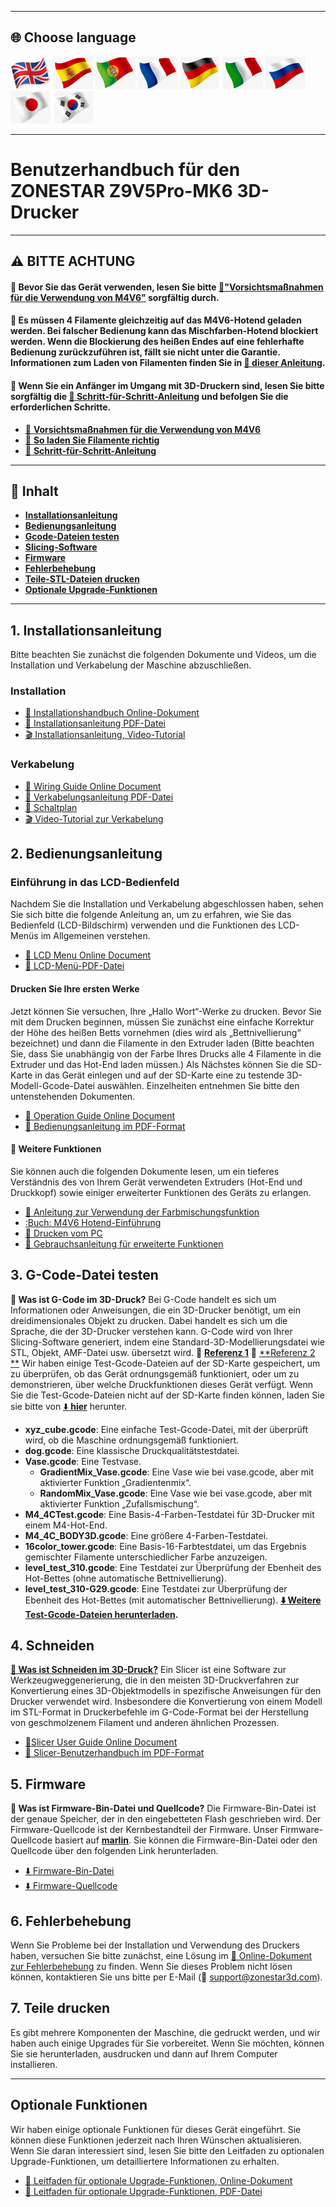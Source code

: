 [M4V6_PRECAUTION]: https://github.com/ZONESTAR3D/Upgrade-kit-guide/blob/main/HOTEND/M4/M4_V6/M4V6_Precaution.md
[Z9V5MK6_STEPBYSTEP]: https://github.com/ZONESTAR3D/Z9/blob/main/Z9V5/Z9V5-MK6/step_by_step.md
[Z9V5MK6_LOADFILAMENT]: https://github.com/ZONESTAR3D/Z9/blob/main/Z9V5/Z9V5-MK6/2.Operation/Operation.md#load-filaments
[Z9V5MK6_OPTION]: https://github.com/ZONESTAR3D/Z9/blob/main/Z9V5/Z9V5-MK6/OptionalFeatures.md
[LINK_M4V6]: https://github.com/ZONESTAR3D/Upgrade-kit-guide/blob/main/HOTEND/M4/M4_V6
[LINK_MIX_FEATURE]: https://github.com/ZONESTAR3D/Document-and-User-Guide/blob/master/Mixing_Color
[LINK_FIRMWARE]: https://github.com/ZONESTAR3D/Firmware/blob/master/Z9/Z9V5/bin/Z9V5Pro-MK6
[LINK_SOURCECODE]: https://github.com/ZONESTAR3D/source-code-for-3d-printer
[LINK_TROUBLESHOOTING]: https://github.com/ZONESTAR3D/Z9/blob/main/Z9V5/Z9V5_FAQ
[M4_TEST_GCODE]: https://github.com/ZONESTAR3D/Slicing-Guide/blob/master/PrusaSlicer/test_gcode/M4/readme.md
[GCODE_REF1]: https://beginner3dprinting.com/what-is-g-code-in-3d-printing/
[GCODE_REF2]: https://www.reprap.org/wiki/G-code

----
## <a id="choose-language">:globe_with_meridians: Choose language </a>
[![](../lanpic/EN.png)](./readme.md)
[![](../lanpic/ES.png)](./readme_es.md)
[![](../lanpic/PT.png)](./readme_pt.md)
[![](../lanpic/FR.png)](./readme_fr.md)
[![](../lanpic/DE.png)](./readme_de.md)
[![](../lanpic/IT.png)](./readme_it.md)
[![](../lanpic/RU.png)](./readme_ru.md)
[![](../lanpic/JP.png)](./readme_jp.md)
[![](../lanpic/KR.png)](./readme_kr.md)

----
# Benutzerhandbuch für den ZONESTAR Z9V5Pro-MK6 3D-Drucker

----
## :warning: BITTE ACHTUNG
#### :loudspeaker: Bevor Sie das Gerät verwenden, lesen Sie bitte [:book:"Vorsichtsmaßnahmen für die Verwendung von M4V6"][M4V6_PRECAUTION] sorgfältig durch.
#### :loudspeaker: Es müssen 4 Filamente gleichzeitig auf das M4V6-Hotend geladen werden. Bei falscher Bedienung kann das Mischfarben-Hotend blockiert werden. Wenn die Blockierung des heißen Endes auf eine fehlerhafte Bedienung zurückzuführen ist, fällt sie nicht unter die Garantie. Informationen zum Laden von Filamenten finden Sie in [:book: dieser Anleitung][Z9V5MK6_LOADFILAMENT].
#### :loudspeaker: Wenn Sie ein Anfänger im Umgang mit 3D-Druckern sind, lesen Sie bitte sorgfältig die [:book: Schritt-für-Schritt-Anleitung][Z9V5MK6_STEPBYSTEP] und befolgen Sie die erforderlichen Schritte.
- [:book: **Vorsichtsmaßnahmen für die Verwendung von M4V6**][M4V6_PRECAUTION]
- [:book: **So laden Sie Filamente richtig**][Z9V5MK6_LOADFILAMENT]
- [:book: **Schritt-für-Schritt-Anleitung**][Z9V5MK6_STEPBYSTEP]

------
## :book: Inhalt
- [**Installationsanleitung**](#A1)
- [**Bedienungsanleitung**](#A2)
- [**Gcode-Dateien testen**](#A3)
- [**Slicing-Software**](#A4)
- [**Firmware**](#A5)
- [**Fehlerbehebung**](#A6)
- [**Teile-STL-Dateien drucken**](#A7)
- [**Optionale Upgrade-Funktionen**](#A8)

-----
## <a id="A1"> 1. Installationsanleitung </a>
Bitte beachten Sie zunächst die folgenden Dokumente und Videos, um die Installation und Verkabelung der Maschine abzuschließen.
### Installation
- [:book: Installationshandbuch Online-Dokument](./1.Installation/Installation.md)
- [:blue_book: Installationsanleitung PDF-Datei](./1.Installation/Installation.pdf)
- [:clapper: Installationsanleitung, Video-Tutorial](https://youtu.be/TGHUVzV1Pg4)
### Verkabelung
- [:book: Wiring Guide Online Document](./1.Installation/Wiring.md)
- [:blue_book: Verkabelungsanleitung PDF-Datei](./1.Installation/Wiring.pdf)
- [:art: Schaltplan](./1.Installation/Z9V5Pro_Wiring_Diagram.jpg)
- [:clapper: Video-Tutorial zur Verkabelung](https://youtu.be/tQQNLDOpdQU)

## <a id="A2"> 2. Bedienungsanleitung </a>
### **Einführung in das LCD-Bedienfeld**
Nachdem Sie die Installation und Verkabelung abgeschlossen haben, sehen Sie sich bitte die folgende Anleitung an, um zu erfahren, wie Sie das Bedienfeld (LCD-Bildschirm) verwenden und die Funktionen des LCD-Menüs im Allgemeinen verstehen.
- [:book: LCD Menu Online Document](./2.Operation/LCDMENU_Description.md)
- [:blue_book: LCD-Menü-PDF-Datei](./2.Operation/LCDMENU_Description.pdf)
#### **Drucken Sie Ihre ersten Werke**
Jetzt können Sie versuchen, Ihre „Hallo Wort“-Werke zu drucken. Bevor Sie mit dem Drucken beginnen, müssen Sie zunächst eine einfache Korrektur der Höhe des heißen Betts vornehmen (dies wird als „Bettnivellierung“ bezeichnet) und dann die Filamente in den Extruder laden (Bitte beachten Sie, dass Sie unabhängig von der Farbe Ihres Drucks alle 4 Filamente in die Extruder und das Hot-End laden müssen.) Als Nächstes können Sie die SD-Karte in das Gerät einlegen und auf der SD-Karte eine zu testende 3D-Modell-Gcode-Datei auswählen. Einzelheiten entnehmen Sie bitte den untenstehenden Dokumenten.   
- [:book: Operation Guide Online Document](./2.Operation/Operation.md)
- [:blue_book: Bedienungsanleitung im PDF-Format](./2.Operation/Operation.pdf)
#### :page_with_curl: Weitere Funktionen
Sie können auch die folgenden Dokumente lesen, um ein tieferes Verständnis des von Ihrem Gerät verwendeten Extruders (Hot-End und Druckkopf) sowie einiger erweiterter Funktionen des Geräts zu erlangen.  
- [:book: Anleitung zur Verwendung der Farbmischungsfunktion][LINK_MIX_FEATURE]
- [:Buch: M4V6 Hotend-Einführung][LINK_M4V6]
- [:book: Drucken vom PC](./2.Operation/PrintFromPC/readme.md)
- [:book: Gebrauchsanleitung für erweiterte Funktionen](./2.Operation/Advance_Features.md)

## <a id="A3"> 3. G-Code-Datei testen </a>
**:pencil: Was ist G-Code im 3D-Druck?**
Bei G-Code handelt es sich um Informationen oder Anweisungen, die ein 3D-Drucker benötigt, um ein dreidimensionales Objekt zu drucken. Dabei handelt es sich um die Sprache, die der 3D-Drucker verstehen kann. G-Code wird von Ihrer Slicing-Software generiert, indem eine Standard-3D-Modellierungsdatei wie STL, Objekt, AMF-Datei usw. übersetzt wird. :page_with_curl: [**Referenz 1**][GCODE_REF1] :page_with_curl: [**Referenz 2 **][GCODE_REF2]
Wir haben einige Test-Gcode-Dateien auf der SD-Karte gespeichert, um zu überprüfen, ob das Gerät ordnungsgemäß funktioniert, oder um zu demonstrieren, über welche Druckfunktionen dieses Gerät verfügt. Wenn Sie die Test-Gcode-Dateien nicht auf der SD-Karte finden können, laden Sie sie bitte von [:arrow_down: **hier**](./3.TestGcode/Test_gcode.zip) herunter.
- **xyz_cube.gcode**: Eine einfache Test-Gcode-Datei, mit der überprüft wird, ob die Maschine ordnungsgemäß funktioniert.
- **dog.gcode**: Eine klassische Druckqualitätstestdatei.
- **Vase.gcode**: Eine Testvase.
   - **GradientMix_Vase.gcode**: Eine Vase wie bei vase.gcode, aber mit aktivierter Funktion „Gradientenmix“.
   - **RandomMix_Vase.gcode**: Eine Vase wie bei vase.gcode, aber mit aktivierter Funktion „Zufallsmischung“.
- **M4_4CTest.gcode**: Eine Basis-4-Farben-Testdatei für 3D-Drucker mit einem M4-Hot-End.
- **M4_4C_BODY3D.gcode**: Eine größere 4-Farben-Testdatei.
- **16color_tower.gcode**: Eine Basis-16-Farbtestdatei, um das Ergebnis gemischter Filamente unterschiedlicher Farbe anzuzeigen.
- **level_test_310.gcode**: Eine Testdatei zur Überprüfung der Ebenheit des Hot-Bettes (ohne automatische Bettnivellierung).
- **level_test_310-G29.gcode**: Eine Testdatei zur Überprüfung der Ebenheit des Hot-Bettes (mit automatischer Bettnivellierung).
**[:arrow_down: Weitere Test-Gcode-Dateien herunterladen][M4_TEST_GCODE].**
 
## <a id="A4"> 4. Schneiden </a>
**[:pencil: Was ist Schneiden im 3D-Druck?](https://en.wikipedia.org/wiki/Slicer_(3D_printing))**
Ein Slicer ist eine Software zur Werkzeugweggenerierung, die in den meisten 3D-Druckverfahren zur Konvertierung eines 3D-Objektmodells in spezifische Anweisungen für den Drucker verwendet wird. Insbesondere die Konvertierung von einem Modell im STL-Format in Druckerbefehle im G-Code-Format bei der Herstellung von geschmolzenem Filament und anderen ähnlichen Prozessen.
- [:book:Slicer User Guide Online Document](./4.Slicing/readme.md)
- [:blue_book: Slicer-Benutzerhandbuch im PDF-Format](./4.Slicing/Slicing.pdf)

## <a id="A5"> 5. Firmware </a>
**:pencil: Was ist Firmware-Bin-Datei und Quellcode?**
Die Firmware-Bin-Datei ist der genaue Speicher, der in den eingebetteten Flash geschrieben wird.
Der Firmware-Quellcode ist der Kernbestandteil der Firmware. Unser Firmware-Quellcode basiert auf [**marlin**](https://www.marlinfw.org).
Sie können die Firmware-Bin-Datei oder den Quellcode über den folgenden Link herunterladen.
- [:arrow_down: Firmware-Bin-Datei][LINK_FIRMWARE]
- [:arrow_down: Firmware-Quellcode][LINK_SOURCECODE]

## <a id="A6"> 6. Fehlerbehebung </a>
Wenn Sie Probleme bei der Installation und Verwendung des Druckers haben, versuchen Sie bitte zunächst, eine Lösung im [:book: Online-Dokument zur Fehlerbehebung][LINK_TROUBLESHOOTING] zu finden. Wenn Sie dieses Problem nicht lösen können, kontaktieren Sie uns bitte per E-Mail (:email: support@zonestar3d.com).

## <a id="A7"> 7. Teile drucken </a>
Es gibt mehrere Komponenten der Maschine, die gedruckt werden, und wir haben auch einige Upgrades für Sie vorbereitet. Wenn Sie möchten, können Sie sie herunterladen, ausdrucken und dann auf Ihrem Computer installieren.

-----
## <a id="A8">Optionale Funktionen </a>
Wir haben einige optionale Funktionen für dieses Gerät eingeführt. Sie können diese Funktionen jederzeit nach Ihren Wünschen aktualisieren. Wenn Sie daran interessiert sind, lesen Sie bitte den Leitfaden zu optionalen Upgrade-Funktionen, um detailliertere Informationen zu erhalten.
- [:book: Leitfaden für optionale Upgrade-Funktionen, Online-Dokument][Z9V5MK6_OPTION]
- [:blue_book: Leitfaden für optionale Upgrade-Funktionen, PDF-Datei](./OptionalFeatures.pdf)